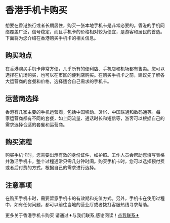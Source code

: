 # 香港手机卡购买

想要在香港旅行或者长期居住，购买一张本地手机卡是非常必要的。香港的手机网络覆盖广泛，信号稳定，而且手机卡的价格相对较为便宜，是游客和居民的首选。下面将为您介绍在香港购买手机卡的相关信息。

## 购买地点

在香港购买手机卡非常方便，几乎所有的便利店、手机店和机场都有售卖。您可以选择在机场购买，也可以在市区的便利店购买。在购买手机卡之前，建议先了解各大运营商的套餐和价格，选择适合自己需求的手机卡。

## 运营商选择

香港有几家主要的手机运营商，包括中国移动、3HK、中国联通和数码通等。每家运营商都有不同的套餐，如上网流量、通话时长和短信等，游客可以根据自己的需求选择合适的套餐和运营商。

## 购买流程

购买手机卡时，您需要出示有效的身份证件，如护照。工作人员会帮助您填写表格并激活手机卡，整个过程通常只需几分钟时间。购买手机卡时，您可以选择预付费或者后付费的方式，根据自己的需求进行选择。

## 注意事项

在购买手机卡时，需要留意手机卡的有效期和充值方式。另外，手机卡在使用过程中，如有任何问题，都可以前往当地的营业厅或者拨打客服热线寻求帮助。

更多关于香港手机卡购买 请通过✈与我们联系,感谢阅读！[点我联系✈](https://cdn.G208.com)
